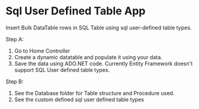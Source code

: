 # Sql User Defined Table App

Insert Bulk DataTable rows in SQL Table using sql user-defined table types.

Step A:

1. Go to Home Controller <br/>
2. Create a dynamic datatable and populate it using your data.  <br/>
3. Save the data using ADO.NET code. Currently Entity Framework doesn't support SQL User defined table types. 

Step B:
1. See the Database folder for Table structure and Procedure used.
2. See the custom defined sql user defined table types
